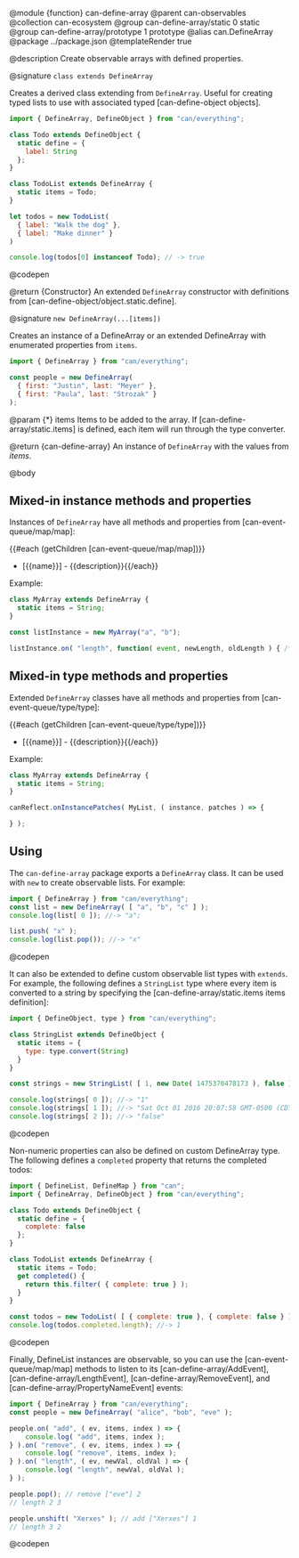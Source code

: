 @module {function} can-define-array
@parent can-observables
@collection can-ecosystem
@group can-define-array/static 0 static
@group can-define-array/prototype 1 prototype
@alias can.DefineArray
@package ../package.json
@templateRender true

@description Create observable arrays with defined properties.

@signature `class extends DefineArray`

  Creates a derived class extending from `DefineArray`. Useful for creating typed lists to use with associated typed [can-define-object objects].

  ```js
  import { DefineArray, DefineObject } from "can/everything";

  class Todo extends DefineObject {
    static define = {
      label: String
    };
  }

  class TodoList extends DefineArray {
    static items = Todo;
  }

  let todos = new TodoList(
    { label: "Walk the dog" },
    { label: "Make dinner" }
  )

  console.log(todos[0] instanceof Todo); // -> true
  ```
  @codepen

  @return {Constructor} An extended `DefineArray` constructor with definitions from [can-define-object/object.static.define].

@signature `new DefineArray(...[items])`

  Creates an instance of a DefineArray or an extended DefineArray with enumerated properties from `items`.

  ```js
  import { DefineArray } from "can/everything";

  const people = new DefineArray(
  	{ first: "Justin", last: "Meyer" },
  	{ first: "Paula", last: "Strozak" }
  );
  ```

  @param {*} items Items to be added to the array. If [can-define-array/static.items] is defined, each item will run through the type converter.

  @return {can-define-array} An instance of `DefineArray` with the values from _items_.

@body

## Mixed-in instance methods and properties

Instances of `DefineArray` have all methods and properties from
[can-event-queue/map/map]:

{{#each (getChildren [can-event-queue/map/map])}}
- [{{name}}] - {{description}}{{/each}}

Example:

```js
class MyArray extends DefineArray {
  static items = String;
}

const listInstance = new MyArray("a", "b");

listInstance.on( "length", function( event, newLength, oldLength ) { /* ... */ } );
```


## Mixed-in type methods and properties

Extended `DefineArray` classes have all methods and properties from
[can-event-queue/type/type]:

{{#each (getChildren [can-event-queue/type/type])}}
- [{{name}}] - {{description}}{{/each}}

Example:

```js
class MyArray extends DefineArray {
  static items = String;
}

canReflect.onInstancePatches( MyList, ( instance, patches ) => {

} );
```

## Using

The `can-define-array` package exports a `DefineArray` class.  It can be used
with `new` to create observable lists.  For example:

```js
import { DefineArray } from "can/everything";
const list = new DefineArray( [ "a", "b", "c" ] );
console.log(list[ 0 ]); //-> "a";

list.push( "x" );
console.log(list.pop()); //-> "x"
```
@codepen

It can also be extended to define custom observable list types with `extends`.  For example, the following defines a `StringList` type where every item is converted to a string by specifying the [can-define-array/static.items items definition]:

```js
import { DefineObject, type } from "can/everything";

class StringList extends DefineObject {
  static items = {
    type: type.convert(String)
  }
}

const strings = new StringList( [ 1, new Date( 1475370478173 ), false ] );

console.log(strings[ 0 ]); //-> "1"
console.log(strings[ 1 ]); //-> "Sat Oct 01 2016 20:07:58 GMT-0500 (CDT)"
console.log(strings[ 2 ]); //-> "false"
```
@codepen

Non-numeric properties can also be defined on custom DefineArray type.  The following
defines a `completed` property that returns the completed todos:

```js
import { DefineList, DefineMap } from "can";
import { DefineArray, DefineObject } from "can/everything";

class Todo extends DefineObject {
  static define = {
    complete: false
  };
}

class TodoList extends DefineArray {
  static items = Todo;
  get completed() {
    return this.filter( { complete: true } );
  }
}

const todos = new TodoList( [ { complete: true }, { complete: false } ] );
console.log(todos.completed.length); //-> 1
```
@codepen

Finally, DefineList instances are observable, so you can use the [can-event-queue/map/map]
methods to listen to its [can-define-array/AddEvent],
[can-define-array/LengthEvent], [can-define-array/RemoveEvent],
and [can-define-array/PropertyNameEvent] events:

```js
import { DefineArray } from "can/everything";
const people = new DefineArray( "alice", "bob", "eve" );

people.on( "add", ( ev, items, index ) => {
	console.log( "add", items, index );
} ).on( "remove", ( ev, items, index ) => {
	console.log( "remove", items, index );
} ).on( "length", ( ev, newVal, oldVal ) => {
	console.log( "length", newVal, oldVal );
} );

people.pop(); // remove ["eve"] 2
// length 2 3

people.unshift( "Xerxes" ); // add ["Xerxes"] 1
// length 3 2
```
@codepen
